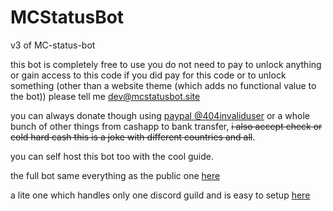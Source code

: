# MCStatusBot
v3 of MC-status-bot 

this bot is completely free to use you do not need to pay to unlock anything or gain access to this code if you did pay for this code or to unlock something (other than a website theme (which adds no functional value to the bot)) please tell me dev@mcstatusbot.site

you can always donate though using [paypal @404invaliduser](https://paypal.me/404invaliduser) or a whole bunch of other things from cashapp to bank transfer, ~~i also accept check or cold hard cash this is a joke with different countries and all~~.

you can self host this bot too with the cool guide.

the full bot same everything as the public one [here](https://docs.mcstatusbot.site/selfhosting/)

a lite one which handles only one discord guild and is easy to setup [here](https://docs.mcstatusbot.site/selfhosting-lite/)